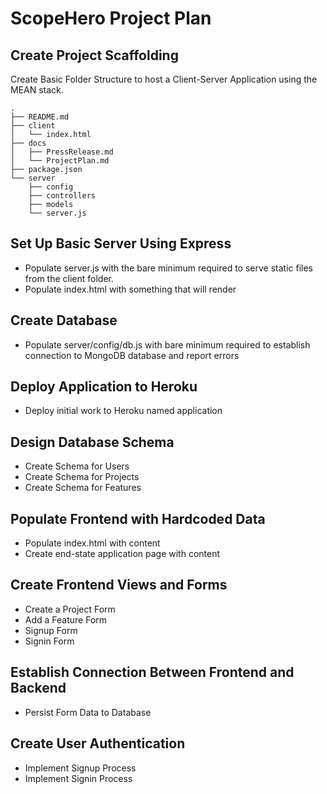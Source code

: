 # ScopeHero Project Plan

## Create Project Scaffolding

Create Basic Folder Structure to host a Client-Server Application using the MEAN stack.

    .
    ├── README.md
    ├── client
    │   └── index.html
    ├── docs
    │   ├── PressRelease.md
    │   └── ProjectPlan.md
    ├── package.json
    └── server
        ├── config
        ├── controllers
        ├── models
        └── server.js

## Set Up Basic Server Using Express

* Populate server.js with the bare minimum required to serve static files from the client folder.
* Populate index.html with something that will render

## Create Database

* Populate server/config/db.js with bare minimum required to establish connection to MongoDB database and report errors

## Deploy Application to Heroku

* Deploy initial work to Heroku named application

## Design Database Schema

* Create Schema for Users
* Create Schema for Projects
* Create Schema for Features

## Populate Frontend with Hardcoded Data

* Populate index.html with content 
* Create end-state application page with content 

## Create Frontend Views and Forms

* Create a Project Form 
* Add a Feature Form
* Signup Form
* Signin Form

## Establish Connection Between Frontend and Backend

* Persist Form Data to Database

## Create User Authentication

* Implement Signup Process
* Implement Signin Process




